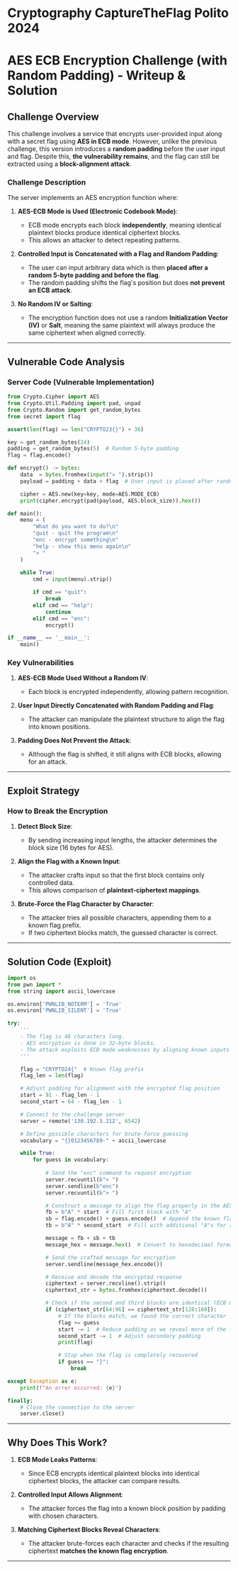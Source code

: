 # Cryptography CaptureTheFlag Polito 2024
# AES ECB Encryption Challenge (with Random Padding) - Writeup & Solution

## Challenge Overview
This challenge involves a service that encrypts user-provided input along with a secret flag using **AES in ECB mode**. However, unlike the previous challenge, this version introduces a **random padding** before the user input and flag. Despite this, **the vulnerability remains**, and the flag can still be extracted using a **block-alignment attack**.

### Challenge Description
The server implements an AES encryption function where:

1. **AES-ECB Mode is Used (Electronic Codebook Mode)**:
   - ECB mode encrypts each block **independently**, meaning identical plaintext blocks produce identical ciphertext blocks.
   - This allows an attacker to detect repeating patterns.

2. **Controlled Input is Concatenated with a Flag and Random Padding**:
   - The user can input arbitrary data which is then **placed after a random 5-byte padding and before the flag**.
   - The random padding shifts the flag's position but does **not prevent an ECB attack**.

3. **No Random IV or Salting**:
   - The encryption function does not use a random **Initialization Vector (IV)** or **Salt**, meaning the same plaintext will always produce the same ciphertext when aligned correctly.

---

## Vulnerable Code Analysis
### Server Code (Vulnerable Implementation)
```python
from Crypto.Cipher import AES
from Crypto.Util.Padding import pad, unpad
from Crypto.Random import get_random_bytes
from secret import flag

assert(len(flag) == len("CRYPTO23{}") + 36)

key = get_random_bytes(24)
padding = get_random_bytes(5)  # Random 5-byte padding
flag = flag.encode()

def encrypt() -> bytes:
    data  = bytes.fromhex(input("> ").strip())
    payload = padding + data + flag  # User input is placed after random padding and before the flag

    cipher = AES.new(key=key, mode=AES.MODE_ECB)
    print(cipher.encrypt(pad(payload, AES.block_size)).hex())

def main():
    menu = (
        "What do you want to do?\n"
        "quit - quit the program\n"
        "enc - encrypt something\n"
        "help - show this menu again\n"
        "> "
    )
    
    while True:
        cmd = input(menu).strip()

        if cmd == "quit":
            break
        elif cmd == "help":
            continue
        elif cmd == "enc":
            encrypt()

if __name__ == '__main__':
    main()
```

### Key Vulnerabilities
1. **AES-ECB Mode Used Without a Random IV**:
   - Each block is encrypted independently, allowing pattern recognition.
   
2. **User Input Directly Concatenated with Random Padding and Flag**:
   - The attacker can manipulate the plaintext structure to align the flag into known positions.

3. **Padding Does Not Prevent the Attack**:
   - Although the flag is shifted, it still aligns with ECB blocks, allowing for an attack.

---

## Exploit Strategy
### How to Break the Encryption
1. **Detect Block Size**:
   - By sending increasing input lengths, the attacker determines the block size (16 bytes for AES).

2. **Align the Flag with a Known Input**:
   - The attacker crafts input so that the first block contains only controlled data.
   - This allows comparison of **plaintext-ciphertext mappings**.

3. **Brute-Force the Flag Character by Character**:
   - The attacker tries all possible characters, appending them to a known flag prefix.
   - If two ciphertext blocks match, the guessed character is correct.

---

## Solution Code (Exploit)
```python
import os
from pwn import *
from string import ascii_lowercase

os.environ['PWNLIB_NOTERM'] = 'True'
os.environ['PWNLIB_SILENT'] = 'True'

try:
    '''
    - The flag is 46 characters long.
    - AES encryption is done in 32-byte blocks.
    - The attack exploits ECB mode weaknesses by aligning known inputs with the flag.
    '''

    flag = "CRYPTO24{"  # Known flag prefix
    flag_len = len(flag)

    # Adjust padding for alignment with the encrypted flag position
    start = 91 - flag_len - 1
    second_start = 64 - flag_len - 1

    # Connect to the challenge server
    server = remote('130.192.5.212', 6542)

    # Define possible characters for brute-force guessing
    vocabulary = "{}0123456789-" + ascii_lowercase

    while True:
        for guess in vocabulary:
        
            # Send the "enc" command to request encryption
            server.recvuntil(b"> ")
            server.sendline(b"enc")
            server.recvuntil(b"> ")

            # Construct a message to align the flag properly in the AES-ECB encryption
            fb = b"A" * start  # Fill first block with "A"
            sb = flag.encode() + guess.encode()  # Append the known flag + guessed character
            tb = b"A" * second_start  # Fill with additional "A"s for alignment

            message = fb + sb + tb
            message_hex = message.hex()  # Convert to hexadecimal format

            # Send the crafted message for encryption
            server.sendline(message_hex.encode())

            # Receive and decode the encrypted response
            ciphertext = server.recvline().strip()
            ciphertext_str = bytes.fromhex(ciphertext.decode())

            # Check if the second and third blocks are identical (ECB mode pattern leakage)
            if (ciphertext_str[64:96] == ciphertext_str[128:160]):
                # If the blocks match, we found the correct character
                flag += guess
                start -= 1  # Reduce padding as we reveal more of the flag
                second_start -= 1  # Adjust secondary padding
                print(flag)

                # Stop when the flag is completely recovered
                if guess == "}":
                    break

except Exception as e:
    print(f"An error occurred: {e}")

finally:
    # Close the connection to the server
    server.close()
```

---

## Why Does This Work?
1. **ECB Mode Leaks Patterns**:
   - Since ECB encrypts identical plaintext blocks into identical ciphertext blocks, the attacker can compare results.

2. **Controlled Input Allows Alignment**:
   - The attacker forces the flag into a known block position by padding with chosen characters.

3. **Matching Ciphertext Blocks Reveal Characters**:
   - The attacker brute-forces each character and checks if the resulting ciphertext **matches the known flag encryption**.

---